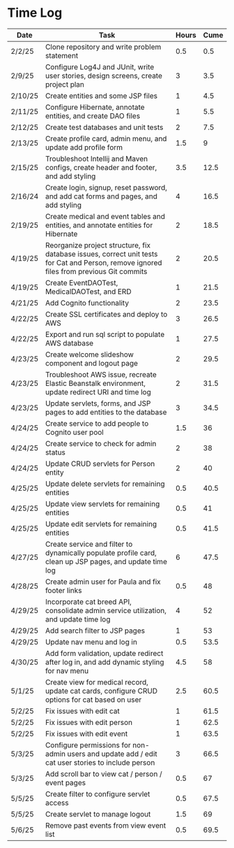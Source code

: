 # Time Log

| Date    | Task                                                                                                                                     | Hours | Cume |
|---------|------------------------------------------------------------------------------------------------------------------------------------------|-------|------|
| 2/2/25  | Clone repository and write problem statement                                                                                             | 0.5   | 0.5  |
| 2/9/25  | Configure Log4J and JUnit, write user stories, design screens, create project plan                                                       | 3     | 3.5  |
| 2/10/25 | Create entities and some JSP files                                                                                                       | 1     | 4.5  |
| 2/11/25 | Configure Hibernate, annotate entities, and create DAO files                                                                             | 1     | 5.5  |
| 2/12/25 | Create test databases and unit tests                                                                                                     | 2     | 7.5  |
| 2/13/25 | Create profile card, admin menu, and update add profile form                                                                             | 1.5   | 9    |
| 2/15/25 | Troubleshoot Intellij and Maven configs, create header and footer, and add styling                                                       | 3.5   | 12.5 |
| 2/16/24 | Create login, signup, reset password, and add cat forms and pages, and add styling                                                       | 4     | 16.5 |
| 2/19/25 | Create medical and event tables and entities, and annotate entities for Hibernate                                                        | 2     | 18.5 |
| 4/19/25 | Reorganize project structure, fix database issues, correct unit tests for Cat and Person, remove ignored files from previous Git commits | 2     | 20.5 |
| 4/19/25 | Create EventDAOTest, MedicalDAOTest, and ERD                                                                                             | 1     | 21.5 |
| 4/21/25 | Add Cognito functionality                                                                                                                | 2     | 23.5 |
| 4/22/25 | Create SSL certificates and deploy to AWS                                                                                                | 3     | 26.5 |
| 4/22/25 | Export and run sql script to populate AWS database                                                                                       | 1     | 27.5 |
| 4/23/25 | Create welcome slideshow component and logout page                                                                                       | 2     | 29.5 |
| 4/23/25 | Troubleshoot AWS issue, recreate Elastic Beanstalk environment, update redirect URI and time log                                         | 2     | 31.5 |
| 4/23/25 | Update servlets, forms, and JSP pages to add entities to the database                                                                    | 3     | 34.5 |
| 4/24/25 | Create service to add people to Cognito user pool                                                                                        | 1.5   | 36   |
| 4/24/25 | Create service to check for admin status                                                                                                 | 2     | 38   |
| 4/24/25 | Update CRUD servlets for Person entity                                                                                                   | 2     | 40   |
| 4/25/25 | Update delete servlets for remaining entities                                                                                            | 0.5   | 40.5 |
| 4/25/25 | Update view servlets for remaining entities                                                                                              | 0.5   | 41   |
| 4/25/25 | Update edit servlets for remaining entities                                                                                              | 0.5   | 41.5 |
| 4/27/25 | Create service and filter to dynamically populate profile card, clean up JSP pages, and update time log                                  | 6     | 47.5 |
| 4/28/25 | Create admin user for Paula and fix footer links                                                                                         | 0.5   | 48   |
| 4/29/25 | Incorporate cat breed API, consolidate admin service utilization, and update time log                                                    | 4     | 52   |
| 4/29/25 | Add search filter to JSP pages                                                                                                           | 1     | 53   |
| 4/29/25 | Update nav menu and log in                                                                                                               | 0.5   | 53.5 |
| 4/30/25 | Add form validation, update redirect after log in, and add dynamic styling for nav menu                                                  | 4.5   | 58   |
| 5/1/25  | Create view for medical record, update cat cards, configure CRUD options for cat based on user                                           | 2.5   | 60.5 |
| 5/2/25  | Fix issues with edit cat                                                                                                                 | 1     | 61.5 |
| 5/2/25  | Fix issues with edit person                                                                                                              | 1     | 62.5 |
| 5/2/25  | Fix issues with edit event                                                                                                               | 1     | 63.5 |
| 5/3/25  | Configure permissions for non-admin users and update add / edit cat user stories to include person                                       | 3     | 66.5 |
| 5/3/25  | Add scroll bar to view cat / person / event pages                                                                                        | 0.5   | 67   |
| 5/5/25  | Create filter to configure servlet access                                                                                                | 0.5   | 67.5 |
| 5/5/25  | Create servlet to manage logout                                                                                                          | 1.5   | 69   |
| 5/6/25  | Remove past events from view event list                                                                                                  | 0.5   | 69.5 |